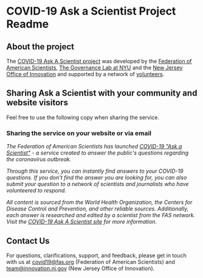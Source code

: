 # COVID-19 Ask a Scientist Project Readme

## About the project

The [COVID-19 Ask A Scientist project](https://covid19.fas.org) was developed by the [Federation of American Scientists](https://fas.org), [The Governance Lab at NYU](https://thegovlab.org) and the [New Jersey Office of Innovation](https://innovation.nj.gov) and supported by a network of [volunteers](https://covid19.fas.org/l/en/article/jgibm2l09k-about-this-site).

## Sharing Ask a Scientist with your community and website visitors

Feel free to use the following copy when sharing the service. 

### Sharing the service on your website or via email 

*The Federation of American Scientists has launched [COVID-19 "Ask a Scientist"](https://covid19.fas.org/) - a service created to answer the public's questions regarding the coronavirus outbreak.*

*Through this service, you can instantly find answers to your COVID-19 questions. If you don't find the answer you are looking for, you can also submit your question to a network of scientists and journalists who have volunteered to respond.*

*All content is sourced from the World Health Organization, the Centers for Disease Control and Prevention, and other reliable sources. Additionally, each answer is researched and edited by a scientist from the FAS network. Visit the [COVID-19 Ask A Scientist site](https://covid19.fas.org/l/en/article/jgibm2l09k-about-this-site) for more information.*

## Contact Us
For questions, clarifications, support, and feedback, please get in touch with us at covid19@fas.org (Federation of American Scientists) and team@innovation.nj.gov (New Jersey Office of Innovation).




